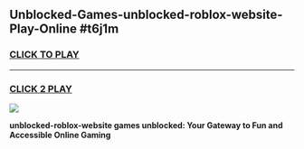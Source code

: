 
## Unblocked-Games-unblocked-roblox-website-Play-Online #t6j1m
<h3>
<a href="https://news.freeplayer.one?title=unblocked-roblox-website&ref=3">CLICK TO PLAY</a></h3>
<hr>

<h3>
<a href="https://news.freeplayer.one?title=unblocked-roblox-website&ref=3">CLICK 2 PLAY</a>
  
</h3>

<a href="https://news.freeplayer.one?title=unblocked-roblox-website&ref=3"><img src="https://clearcache.store/games.png"></a>


**unblocked-roblox-website games unblocked: Your Gateway to Fun and Accessible Online Gaming**
